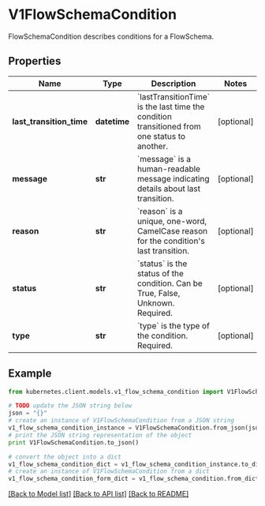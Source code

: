# V1FlowSchemaCondition

FlowSchemaCondition describes conditions for a FlowSchema.

## Properties
Name | Type | Description | Notes
------------ | ------------- | ------------- | -------------
**last_transition_time** | **datetime** | &#x60;lastTransitionTime&#x60; is the last time the condition transitioned from one status to another. | [optional] 
**message** | **str** | &#x60;message&#x60; is a human-readable message indicating details about last transition. | [optional] 
**reason** | **str** | &#x60;reason&#x60; is a unique, one-word, CamelCase reason for the condition&#39;s last transition. | [optional] 
**status** | **str** | &#x60;status&#x60; is the status of the condition. Can be True, False, Unknown. Required. | [optional] 
**type** | **str** | &#x60;type&#x60; is the type of the condition. Required. | [optional] 

## Example

```python
from kubernetes.client.models.v1_flow_schema_condition import V1FlowSchemaCondition

# TODO update the JSON string below
json = "{}"
# create an instance of V1FlowSchemaCondition from a JSON string
v1_flow_schema_condition_instance = V1FlowSchemaCondition.from_json(json)
# print the JSON string representation of the object
print V1FlowSchemaCondition.to_json()

# convert the object into a dict
v1_flow_schema_condition_dict = v1_flow_schema_condition_instance.to_dict()
# create an instance of V1FlowSchemaCondition from a dict
v1_flow_schema_condition_form_dict = v1_flow_schema_condition.from_dict(v1_flow_schema_condition_dict)
```
[[Back to Model list]](../README.md#documentation-for-models) [[Back to API list]](../README.md#documentation-for-api-endpoints) [[Back to README]](../README.md)


